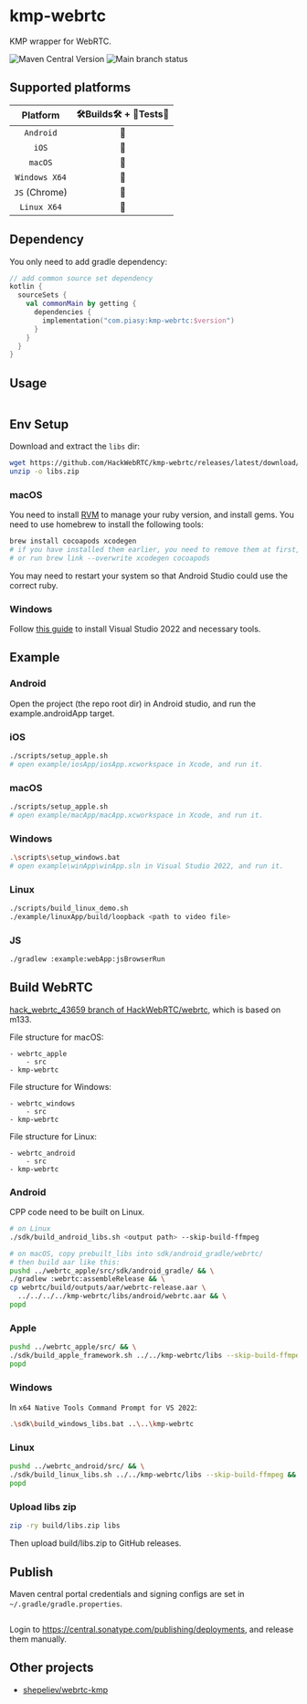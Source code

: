 # kmp-webrtc

KMP wrapper for WebRTC.

![Maven Central Version](https://img.shields.io/maven-central/v/com.piasy/kmp-webrtc) ![Main branch status](https://github.com/HackWebRTC/kmp-webrtc/actions/workflows/ci.yaml/badge.svg?branch=main)

## Supported platforms

|      Platform      | 🛠Builds🛠 + 🔬Tests🔬 |
| :----------------: | :------------------: |
|     `Android`      |          🚀          |
|       `iOS`        |          🚀          |
|      `macOS`       |          🚀          |
|   `Windows X64`    |          🚀          |
| `JS`     (Chrome)  |          🚀          |
|    `Linux X64`     |          🔮          |

## Dependency

You only need to add gradle dependency:

```kotlin
// add common source set dependency
kotlin {
  sourceSets {
    val commonMain by getting {
      dependencies {
        implementation("com.piasy:kmp-webrtc:$version")
      }
    }
  }
}
```

## Usage

```kotlin
```

## Env Setup

Download and extract the `libs` dir:

```bash
wget https://github.com/HackWebRTC/kmp-webrtc/releases/latest/download/libs.zip
unzip -o libs.zip
```

### macOS

You need to install [RVM](https://rvm.io/) to manage your ruby version, and install gems. You need to use homebrew to install the following tools:

```bash
brew install cocoapods xcodegen
# if you have installed them earlier, you need to remove them at first,
# or run brew link --overwrite xcodegen cocoapods
```

You may need to restart your system so that Android Studio could use the correct ruby.

### Windows

Follow [this guide](https://chromium.googlesource.com/chromium/src/+/master/docs/windows_build_instructions.md) to install Visual Studio 2022 and necessary tools.

## Example

### Android

Open the project (the repo root dir) in Android studio, and run the example.androidApp target.

### iOS

```bash
./scripts/setup_apple.sh
# open example/iosApp/iosApp.xcworkspace in Xcode, and run it.
```

### macOS

```bash
./scripts/setup_apple.sh
# open example/macApp/macApp.xcworkspace in Xcode, and run it.
```

### Windows

```bash
.\scripts\setup_windows.bat
# open example\winApp\winApp.sln in Visual Studio 2022, and run it.
```

### Linux

```bash
./scripts/build_linux_demo.sh
./example/linuxApp/build/loopback <path to video file>
```

### JS

```bash
./gradlew :example:webApp:jsBrowserRun
```

## Build WebRTC

[hack_webrtc_43659 branch of HackWebRTC/webrtc](https://github.com/HackWebRTC/webrtc/tree/hack_webrtc_43659), which is based on m133.

File structure for macOS:

```
- webrtc_apple
    - src
- kmp-webrtc
```

File structure for Windows:

```
- webrtc_windows
    - src
- kmp-webrtc
```

File structure for Linux:

```
- webrtc_android
    - src
- kmp-webrtc
```

### Android

CPP code need to be built on Linux.

```bash
# on Linux
./sdk/build_android_libs.sh <output path> --skip-build-ffmpeg

# on macOS, copy prebuilt_libs into sdk/android_gradle/webrtc/
# then build aar like this:
pushd ../webrtc_apple/src/sdk/android_gradle/ && \
./gradlew :webrtc:assembleRelease && \
cp webrtc/build/outputs/aar/webrtc-release.aar \
  ../../../../kmp-webrtc/libs/android/webrtc.aar && \
popd
```

### Apple

```bash
pushd ../webrtc_apple/src/ && \
./sdk/build_apple_framework.sh ../../kmp-webrtc/libs --skip-build-ffmpeg && \
popd
```

### Windows

In `x64 Native Tools Command Prompt for VS 2022`:

```bash
.\sdk\build_windows_libs.bat ..\..\kmp-webrtc
```

### Linux

```bash
pushd ../webrtc_android/src/ && \
./sdk/build_linux_libs.sh ../../kmp-webrtc/libs --skip-build-ffmpeg && \
popd
```

### Upload libs zip

```bash
zip -ry build/libs.zip libs
```

Then upload build/libs.zip to GitHub releases.

## Publish

Maven central portal credentials and signing configs are set in `~/.gradle/gradle.properties`.

```bash
```

Login to https://central.sonatype.com/publishing/deployments, and release them manually.

## Other projects

- [shepeliev/webrtc-kmp](https://github.com/shepeliev/webrtc-kmp)
